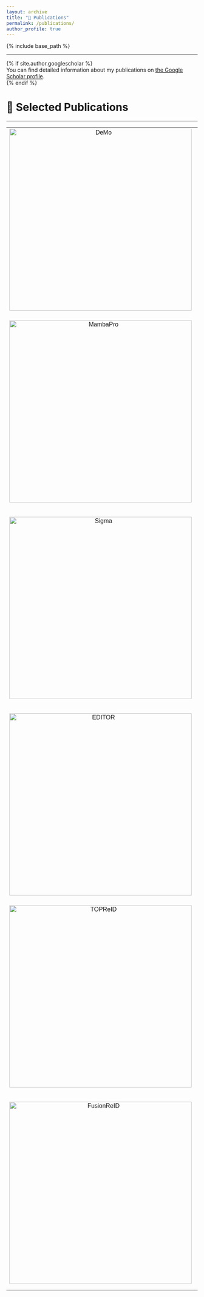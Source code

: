 ```yaml
---
layout: archive
title: "📖 Publications"
permalink: /publications/
author_profile: true
---
```


<style>
table, th, td {
  border: none;
  border-collapse: collapse;
}
</style>

{% include base_path %}

<hr>
{% if site.author.googlescholar %}
  <div class="wordwrap">You can find detailed information about my publications on <a href="{{site.author.googlescholar}}">the Google Scholar profile</a>.</div>
{% endif %}

<br>

# 📝 Selected Publications
<hr>
<font face="helvetica, ariel, &#39;sans serif&#39;">
        <table cellspacing="0" cellpadding="0" class="noBorder" style="text-align:center">
            <tbody>
               <tr>
                <td class="noBorder" width="44%" >
                  <img width="480" src="{{ base_path }}/images/DeMo.png" alt="DeMo" style="border:0px">
                </td>
                <td>
                  <b>DeMo: Decoupled Feature-Based Mixture of Experts for Multi-Modal</b> <br>
                  <b>Object Re-Identification</b>
                  <br>
                  <b>Yuhao Wang</b>, Yang Liu, Aihua Zheng,<br>
                  Pingping Zhang*
                  <br>
                  <em> AAAI Conference on Artificial Intelligence </em>
                  <br>
                  <em> <b>AAAI 2025</b> </em>
                  <br>
                  <a href="https://arxiv.org/abs/2412.10650"><img src="https://img.shields.io/badge/-Paper-blue?logo=microsoftpowerpoint&logoColor=B7472A&labelColor=white&color=F5F5F5&style=flat" alt="paper"></a>&nbsp;&nbsp;
                  <a href="https://scholar.google.com/citations?view_op=view_citation&hl=zh-CN&user=WZvjVLkAAAAJ&citation_for_view=WZvjVLkAAAAJ:hqOjcs7Dif8C"><img src="https://img.shields.io/badge/dynamic/json?logo=Google%20Scholar&url=https%3A%2F%2Fcdn.jsdelivr.net%2Fgh%2F924973292%2F924973292.github.io%40google-scholar-stats%2Fgoogle_scholar_crawler%2Fresults%2Fgs_data.json&query=$.publications['WZvjVLkAAAAJ:hqOjcs7Dif8C'].num_citations&labelColor=f6f6f6&color=9cf&style=flat&label=Citations" alt="Citations"></a>&nbsp;&nbsp;
                  <a href="https://github.com/924973292/DeMo"><img src="https://img.shields.io/github/stars/924973292/DeMo?style=social" alt="GitHub Stars"></a>&nbsp;&nbsp;
                  <a href="{{ base_path }}/ciations/DeMo.md"><img src="https://img.shields.io/badge/-BibTeX-blue?labelColor=white&color=F5F5F5&logo=latex&logoColor=008080" alt="BibTeX"></a>
                </td>
              </tr>
              <tr>
                <td style="height: 20px;"></td> <!-- 插入空行来增加间距 -->
              </tr>
              <tr>
                <td class="noBorder" width="44%" >
                  <img width="480" src="{{ base_path }}/images/MambaPro.png" alt="MambaPro" style="border:0px">
                </td>
                <td>
                  <b>MambaPro: Multi-Modal Object Re-Identification with Mamba Aggregation</b> <br>
                  <b>and Synergistic Prompt</b>
                  <br>
                  <b>Yuhao Wang</b>, Xuehu Liu, Yang Liu, Aihua Zheng,<br>
                  Pingping Zhang*, Huchuan Lu
                  <br>
                  <em> AAAI Conference on Artificial Intelligence </em>
                  <br>
                  <em> <b>AAAI 2025</b> </em>
                  <br>
                  <a href="https://arxiv.org/abs/2412.10707"><img src="https://img.shields.io/badge/-Paper-blue?logo=microsoftpowerpoint&logoColor=B7472A&labelColor=white&color=F5F5F5&style=flat" alt="paper"></a>&nbsp;&nbsp;
                  <a href="https://scholar.google.com/citations?view_op=view_citation&hl=zh-CN&user=WZvjVLkAAAAJ&citation_for_view=WZvjVLkAAAAJ:ufrVoPGSRksC"><img src="https://img.shields.io/badge/dynamic/json?logo=Google%20Scholar&url=https%3A%2F%2Fcdn.jsdelivr.net%2Fgh%2F924973292%2F924973292.github.io%40google-scholar-stats%2Fgoogle_scholar_crawler%2Fresults%2Fgs_data.json&query=$.publications['WZvjVLkAAAAJ:ufrVoPGSRksC'].num_citations&labelColor=f6f6f6&color=9cf&style=flat&label=Citations" alt="Citations"></a>&nbsp;&nbsp;
                  <a href="https://github.com/924973292/MambaPro"><img src="https://img.shields.io/github/stars/924973292/MambaPro?style=social" alt="GitHub Stars"></a>&nbsp;&nbsp;
                  <a href="{{ base_path }}/ciations/MambaPro.md"><img src="https://img.shields.io/badge/-BibTeX-blue?labelColor=white&color=F5F5F5&logo=latex&logoColor=008080" alt="BibTeX"></a>
                </td>
              </tr>
              <tr>
                <td style="height: 20px;"></td> <!-- 插入空行来增加间距 -->
              </tr>
              <tr>
                <td class="noBorder" width="44%" >
                  <img width="480" src="{{ base_path }}/images/Sigma.png" alt="Sigma" style="border:0px">
                </td>
                <td>
                  <b>Sigma: Siamese Mamba Network for Multi-Modal</b> <br>
                  <b>Semantic Segmentation</b>
                  <br>
                  Zifu Wan, Pingping Zhang, <b>Yuhao Wang</b>, Silong Yong,<br>
                  Simon Stepputtis, Katia Sycara, Yaqi Xie
                  <br>
                  <em> IEEE/CVF Winter Conference on Applications of Computer Vision </em>
                  <br>
                  <em> <b>WACV 2025</b> </em>
                  <br>
                  <a href="https://arxiv.org/abs/2404.04256"><img src="https://img.shields.io/badge/-Paper-blue?logo=microsoftpowerpoint&logoColor=B7472A&labelColor=white&color=F5F5F5&style=flat" alt="paper"></a>&nbsp;&nbsp;
                  <a href="https://scholar.google.com/citations?view_op=view_citation&hl=zh-CN&user=WZvjVLkAAAAJ&citation_for_view=WZvjVLkAAAAJ:qjMakFHDy7sC"><img src="https://img.shields.io/badge/dynamic/json?logo=Google%20Scholar&url=https%3A%2F%2Fcdn.jsdelivr.net%2Fgh%2F924973292%2F924973292.github.io%40google-scholar-stats%2Fgoogle_scholar_crawler%2Fresults%2Fgs_data.json&query=$.publications['WZvjVLkAAAAJ:qjMakFHDy7sC'].num_citations&labelColor=f6f6f6&color=9cf&style=flat&label=Citations" alt="Citations"></a>&nbsp;&nbsp;
                  <a href="https://github.com/zifuwan/Sigma"><img src="https://img.shields.io/github/stars/zifuwan/Sigma?style=social" alt="GitHub Stars"></a>&nbsp;&nbsp;
                  <a href="{{ base_path }}/ciations/Sigma.md"><img src="https://img.shields.io/badge/-BibTeX-blue?labelColor=white&color=F5F5F5&logo=latex&logoColor=008080" alt="BibTeX"></a>
                </td>
              </tr>
              <tr>
                <td style="height: 20px;"></td> <!-- 插入空行来增加间距 -->
              </tr>
              <tr>
                 <td class="noBorder" width="44%">
                      <img width="480" src="{{ base_path }}/images/EDITOR.png" alt="EDITOR" style="border:0px">
                 </td>
                 <td>
                   <b>Magic tokens: Select Diverse Tokens for Multi-Modal</b> <br>
                   <b>Object Re-Identification</b>
                   <br>
                   Pingping Zhang*, <b>Yuhao Wang</b>, Yang Liu,<br>
                   Zhengzheng Tu, Huchuan Lu
                   <br>
                   <em> IEEE/CVF Computer Vision and Pattern Recognition Conference </em>
                   <br>
                   <em> <b>CVPR 2024</b> </em>
                   <br>
                   <a href="https://openaccess.thecvf.com/content/CVPR2024/html/Zhang_Magic_Tokens_Select_Diverse_Tokens_for_Multi-modal_Object_Re-Identification_CVPR_2024_paper.html"><img src="https://img.shields.io/badge/-Paper-blue?logo=microsoftpowerpoint&logoColor=B7472A&labelColor=white&color=F5F5F5&style=flat" alt="paper"></a>&nbsp;&nbsp;
                   <a href="https://scholar.google.com/citations?view_op=view_citation&hl=zh-CN&user=WZvjVLkAAAAJ&citation_for_view=WZvjVLkAAAAJ:2osOgNQ5qMEC"><img src="https://img.shields.io/badge/dynamic/json?logo=Google%20Scholar&url=https%3A%2F%2Fcdn.jsdelivr.net%2Fgh%2F924973292%2F924973292.github.io%40google-scholar-stats%2Fgoogle_scholar_crawler%2Fresults%2Fgs_data.json&query=$[%27publications%27][%27WZvjVLkAAAAJ:2osOgNQ5qMEC%27][%27num_citations%27]&labelColor=f6f6f6&color=9cf&style=flat&label=Citations" alt="Citations"></a>&nbsp;&nbsp;
                   <a href="https://github.com/924973292/EDITOR"><img src="https://img.shields.io/github/stars/924973292/EDITOR?style=social" alt="GitHub Stars"></a>&nbsp;&nbsp;
                   <a href="{{ base_path }}/ciations/EDITOR.md"><img src="https://img.shields.io/badge/-BibTeX-blue?labelColor=white&color=F5F5F5&logo=latex&logoColor=008080" alt="BibTeX"></a>
                 </td>
              </tr>
              <tr>
                <td style="height: 20px;"></td> <!-- 插入空行来增加间距 -->
              </tr>
              <tr>
                <td class="noBorder" width="44%">
                  <img width="480" src="{{ base_path }}/images/TOPReID.png" alt="TOPReID" style="border:0px">
                </td>
                <td>
                  <b>TOP-ReID: Multi-spectral Object Re-Identification</b> <br>
                  <b>with Token Permutation</b>
                  <br>
                  <b>Yuhao Wang</b>, Xuehu Liu, Pingping Zhang*, Hu Lu,<br>
                  Zhengzheng Tu, Huchuan Lu
                  <br>
                  <em> Proceedings of the AAAI Conference on Artificial Intelligence </em>
                  <br>
                  <em> <b>AAAI 2024</b> </em>
                  <br>
                  <a href="https://ojs.aaai.org/index.php/AAAI/article/view/28388"><img src="https://img.shields.io/badge/-Paper-blue?logo=microsoftpowerpoint&logoColor=B7472A&labelColor=white&color=F5F5F5&style=flat" alt="paper"></a>&nbsp;&nbsp;
                  <a href="https://scholar.google.com/citations?view_op=view_citation&hl=zh-CN&user=WZvjVLkAAAAJ&citation_for_view=WZvjVLkAAAAJ:IjCSPb-OGe4C"><img src="https://img.shields.io/badge/dynamic/json?logo=Google%20Scholar&url=https%3A%2F%2Fcdn.jsdelivr.net%2Fgh%2F924973292%2F924973292.github.io%40google-scholar-stats%2Fgoogle_scholar_crawler%2Fresults%2Fgs_data.json&query=$[%27publications%27][%27WZvjVLkAAAAJ:IjCSPb-OGe4C%27][%27num_citations%27]&labelColor=f6f6f6&color=9cf&style=flat&label=Citations" alt="Citations"></a>&nbsp;&nbsp;
                  <a href="https://github.com/924973292/TOP-ReID"><img src="https://img.shields.io/github/stars/924973292/TOP-ReID?style=social" alt="GitHub Stars"></a>&nbsp;&nbsp;
                  <a href="{{ base_path }}/ciations/TOPReID.md"><img src="https://img.shields.io/badge/-BibTeX-blue?labelColor=white&color=F5F5F5&logo=latex&logoColor=008080" alt="BibTeX"></a>
                </td>
              </tr>
              <tr>
                <td style="height: 20px;"></td> <!-- 插入空行来增加间距 -->
              </tr>
              <tr>
                <td class="noBorder" width="44%">
                  <img width="480" src="{{ base_path }}/images/FusionReID.png" alt="FusionReID" style="border:0px">
                </td>
                <td>
                  <b>Unity is Strength: Unifying Convolutional and Transformeral Features for</b> <br>
                  <b>Better Person Re-Identification</b>
                  <br>
                  <b>Yuhao Wang</b>, Pingping Zhang*,  Xuehu Liu,<br>
                  Zhengzheng Tu, Huchuan Lu
                  <br>
                  <em> IEEE Transactions on Intelligent Transportation Systems </em>
                  <br>
                  <em> <b>TITS 2024</b></em>
                  <br>
                  <a href="https://arxiv.org/abs/2412.17239"><img src="https://img.shields.io/badge/-Paper-blue?logo=microsoftpowerpoint&logoColor=B7472A&labelColor=white&color=F5F5F5&style=flat" alt="paper"></a>&nbsp;&nbsp;
                  <a href="https://scholar.google.com/citations?view_op=view_citation&hl=zh-CN&user=WZvjVLkAAAAJ&citation_for_view=WZvjVLkAAAAJ:Y0pCki6q_DkC"><img src="https://img.shields.io/badge/dynamic/json?logo=Google%20Scholar&url=https%3A%2F%2Fcdn.jsdelivr.net%2Fgh%2F924973292%2F924973292.github.io%40google-scholar-stats%2Fgoogle_scholar_crawler%2Fresults%2Fgs_data.json&query=$[%27publications%27][%27WZvjVLkAAAAJ:Y0pCki6q_DkC%27][%27num_citations%27]&labelColor=f6f6f6&color=9cf&style=flat&label=Citations" alt="Citations"></a>&nbsp;&nbsp;
                  <a href="https://github.com/924973292/FusionReID"><img src="https://img.shields.io/github/stars/924973292/FusionReID?style=social" alt="GitHub Stars"></a>&nbsp;&nbsp;
                  <a href="{{ base_path }}/ciations/FusionReID.md"><img src="https://img.shields.io/badge/-BibTeX-blue?labelColor=white&color=F5F5F5&logo=latex&logoColor=008080" alt="BibTeX"></a>
                </td>
              </tr>
            </tbody>
          </table>
</font>

<!-- {% for post in site.publications reversed %}
  {% include archive-single.html %}
{% endfor %}  -->